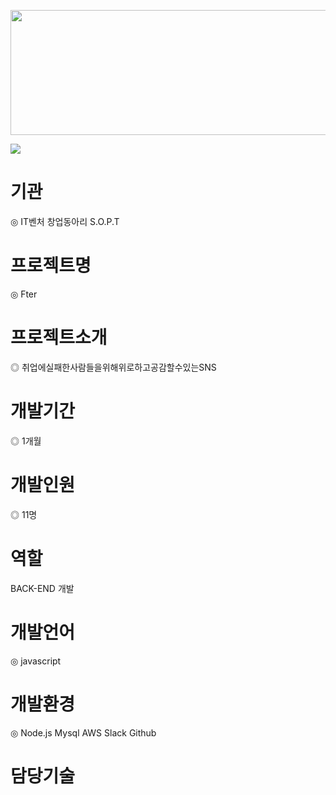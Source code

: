 <img src="https://s3.ap-northeast-2.amazonaws.com/mygit01/Fter2.jpg" width="800px" height="200px"></img>

![](https://s3.ap-northeast-2.amazonaws.com/mygit01/Fter2.png)

# 기관
◎ IT벤처 창업동아리 S.O.P.T
# 프로젝트명
◎ Fter
# 프로젝트소개
◎ 취업에실패한사람들을위해위로하고공감할수있는SNS
# 개발기간
◎ 1개월
# 개발인원
◎ 11명
# 역할
BACK-END 개발
# 개발언어
◎ javascript
# 개발환경
◎ Node.js Mysql AWS Slack Github
# 담당기술
